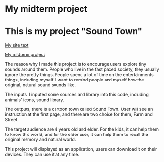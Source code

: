 # My midterm project

<h1> This is my project "Sound Town"</h1>


[My site text](https://github.com/Yushannnn/CIM640-Intro-to-Coding/blob/master/Homeworks/Midterms/sketch.js)

[My midterm project]()

The reason why I made this project is to encourage users explore tiny sounds around them. People who live in the fast paced society, they usually ignore the pretty things. People spend a lot of time on the entertainments things, including myself. I want to remind people and myself how the original, natural sound sounds like.

The inputs, I inputed some sources and library into this code, including animals' icons, sound library.

The outputs, there is a cartoon town called Sound Town. User will see an instruction at the first page, and there are two choice for them, Farm and Street.


The target audience are 4 years old and elder. For the kids, it can help them to know this world, and for the elder user, it can help them to recall the original memory and natural world.

This project will displayed as an application, users can download it on their devices. They can use it at any time.
